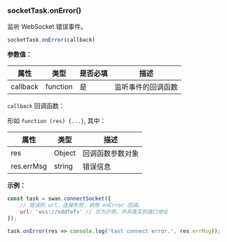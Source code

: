 ### socketTask.onError()

监听 WebSocket 错误事件。

```js
socketTask.onError(callback)
```

**参数值：**

|属性|类型|是否必填|描述|
|-|-|-|-|
|callback|function|是|监听事件的回调函数|

`callback` 回调函数：

形如 `function (res) {...}`, 其中：

|属性|类型|描述|
|-|-|-|
|res|Object|回调函数参数对象|
|res.errMsg|string|错误信息|

**示例：**

```js
const task = swan.connectSocket({
    // 错误的 url，连接失败，调用 onError 回调。
    url: 'wss://sddfefv' // 仅为示例，并非真实的接口地址
});

task.onError(res => console.log('tast connect error.', res.errMsg));
```
